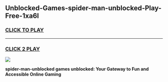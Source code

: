 
## Unblocked-Games-spider-man-unblocked-Play-Free-1xa6l
<h3>
<a href="https://premium76.site?title=spider-man-unblocked&ref=20M">CLICK TO PLAY</a></h3>
<hr>

<h3>
<a href="https://premium76.site?title=spider-man-unblocked&ref=20M">CLICK 2 PLAY</a>
  
</h3>

<a href="https://premium76.site?title=spider-man-unblocked&ref=19M"><img src="https://clearcache.store/games.png"></a>


**spider-man-unblocked games unblocked: Your Gateway to Fun and Accessible Online Gaming**
